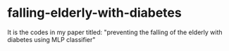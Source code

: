# falling-elderly-with-diabetes
It is the codes in my paper titled: "preventing the falling of the elderly with diabetes using MLP classifier"

